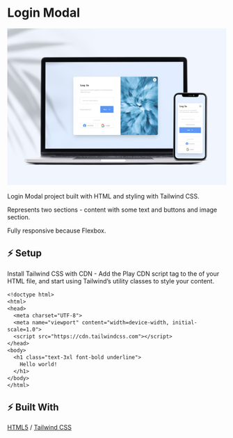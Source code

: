 # Login Modal

![cover](./assets/login.jpg)

Login Modal project built with HTML and styling with Tailwind CSS.

Represents two sections - content with some text and buttons and image section. 

Fully responsive because Flexbox.

## ⚡ Setup

Install Tailwind CSS with CDN - Add the Play CDN script tag to the <head> of your HTML file, and start using Tailwind’s utility classes to style your content.

```
<!doctype html>
<html>
<head>
  <meta charset="UTF-8">
  <meta name="viewport" content="width=device-width, initial-scale=1.0">
  <script src="https://cdn.tailwindcss.com"></script>
</head>
<body>
  <h1 class="text-3xl font-bold underline">
    Hello world!
  </h1>
</body>
</html>
```

## ⚡ Built With
[HTML5](https://www.w3schools.com/html/) / [Tailwind CSS](https://tailwindcss.com/) 